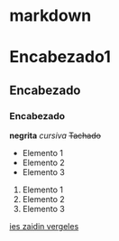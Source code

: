 # markdown
# Encabezado1
## Encabezado 
### Encabezado

**negrita**
*cursiva*
~~Tachado~~

 - Elemento 1
 - Elemento 2
 - Elemento 3

1. Elemento 1
2. Elemento 2
3. Elemento 3

[ies zaidin vergeles](https://www.ieszaidinvergeles.org)
